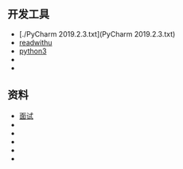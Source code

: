 

## 开发工具
* [./PyCharm 2019.2.3.txt](PyCharm 2019.2.3.txt)
* [readwithu](https://www.readwithu.com/Article/supplement/Python%E5%85%B3%E9%94%AE%E5%AD%97yield.html)
* [python3](https://python3-cookbook.readthedocs.io/zh_CN/latest/)
* []()
* []()

## 资料
* [面试](https://github.com/imtiantian/Python_Awesome_Interview)
* [](https://github.com/basicv8vc/Python-Machine-Learning-zh)
* []()
* []()
* []()
* []()